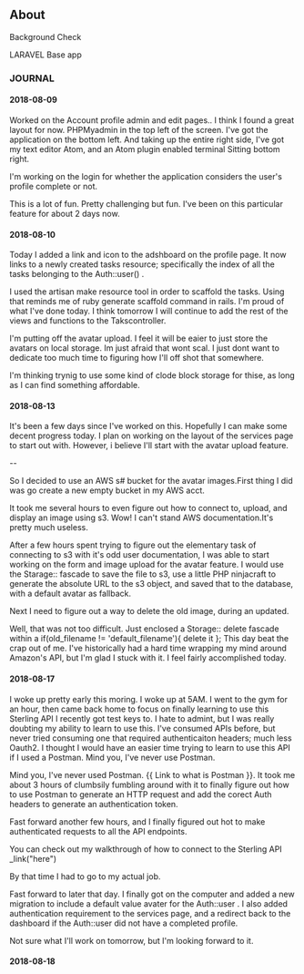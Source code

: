 
## About

Background Check


LARAVEL Base app





### JOURNAL

#### 2018-08-09

Worked on the Account profile admin and edit pages.. I think I found a great layout for now. PHPMyadmin in the top left of the screen. I've got the application on the bottom left. And taking up the entire right side, I've got my text editor Atom, and an Atom plugin enabled terminal Sitting bottom right.

I'm working on the login for whether the application considers the user's profile complete or not.

This is a lot of fun. Pretty challenging but fun. I've been on this particular feature for about 2 days now.


#### 2018-08-10

Today I added a link and icon to the adshboard on the profile page. It now links
to a newly created tasks resource; specifically the index of all the tasks
belonging to the Auth::user() .

I used the artisan make resource tool in order to scaffold the tasks. Using
that reminds me of ruby generate scaffold command in rails. I'm proud of what
I've done today. I think tomorrow I will continue to add the rest of the views
and functions to the Takscontroller.

I'm putting off the avatar upload. I feel it will be eaier to just store the
avatars on local storage. Im just afraid that wont scal. I just dont want  to
dedicate too  much time to figuring how I'll off shot that somewhere.

I'm thinking trynig to use some kind of clode block storage for thise, as
long as I can find something affordable.


#### 2018-08-13

It's been a few days since I've worked on this. Hopefully I can make some
decent progress today. I plan on working on the layout of the services page to
start out with. However, i believe I'll start with the avatar upload feature.

--

So I decided to use an AWS s# bucket for the avatar images.First thing I did was
go create a new empty bucket in my AWS acct.

It took me several hours to even figure out how to connect to, upload, and
display an image  using s3. Wow! I can't stand AWS documentation.It's pretty
much useless.

After a few hours spent trying to figure out the elementary task of connecting to
s3 with it's odd user documentation, I was able to start working on the form and
image upload for the avatar feature. I would use the Starage:: fascade to save
the file to s3, use a little PHP ninjacraft to generate the absolute URL to the
s3 object, and saved that to the database, with a default avatar as fallback.

Next I need to figure out a way to delete the old image, during an updated.

Well, that was not too difficult. Just enclosed a Storage:: delete fascade within
a if(old_filename != 'default_filename'){ delete it }; This day beat the crap out
of me. I've historically had a hard time wrapping my mind around Amazon's API,
but I'm glad I stuck with it. I feel fairly accomplished today.




#### 2018-08-17

I woke up pretty early this moring. I woke up at 5AM. I went to the gym for an
hour, then came back home to focus on finally learning to use this Sterling API
I recently got test keys to. I hate to admint, but I was really doubting my ability
to learn to use this. I've consumed APIs before, but never tried consuming one
that required authenticaiton headers; much less Oauth2. I thought I would have
an easier time trying to learn to use this API if I used a Postman. Mind you,
I've never use Postman.

Mind you, I've never used Postman. {{ Link to what is Postman }}. It took me
about 3 hours of clumbsily fumbling around with it to finally figure out how
to use Postman to generate an HTTP request and add the corect Auth headers to
generate an authentication token.

Fast forward another few hours, and I finally figured out hot to make
authenticated requests to all the API endpoints.

You can check out my walkthrough of how to connect to the Sterling API _link("here")

By that time I had to go to my actual job.

Fast forward to later that day. I finally got on the computer and added a new
migration to include a default value avater for the Auth::user . I also added
authentication requirement to the services page, and a redirect back to the
dashboard if the Auth::user did not have a completed profile.

Not sure what I'll work on tomorrow, but I'm looking forward to it.

#### 2018-08-18
